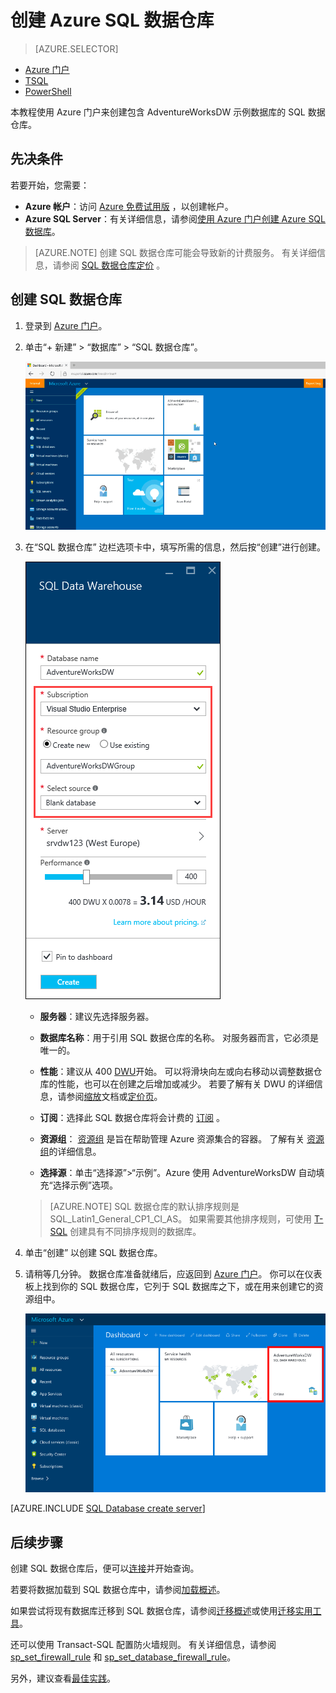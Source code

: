 <properties
    pageTitle="在 Azure 门户中创建 SQL 数据仓库 | Azure"
    description="了解如何在 Azure 门户中创建 Azure SQL 数据仓库"
    services="sql-data-warehouse"
    documentationcenter="NA"
    author="barbkess"
    manager="jhubbard"
    editor=""
    tags="azure-sql-data-warehouse"
    translationtype="Human Translation" />
<tags
    ms.assetid="552e496e-d560-419c-9996-6bbc80c521cb"
    ms.service="sql-data-warehouse"
    ms.devlang="NA"
    ms.topic="hero-article"
    ms.tgt_pltfrm="NA"
    ms.workload="data-services"
    ms.date="10/31/2016"
    wacn.date="04/24/2017"
    ms.author="barbkess"
    ms.sourcegitcommit="a114d832e9c5320e9a109c9020fcaa2f2fdd43a9"
    ms.openlocfilehash="0edabb0236402ea9531f80f3d92e597a2a32ea98"
    ms.lasthandoff="04/14/2017" />

# <a name="create-an-azure-sql-data-warehouse"></a>创建 Azure SQL 数据仓库
> [AZURE.SELECTOR]
- [Azure 门户](/documentation/articles/sql-data-warehouse-get-started-provision/)
- [TSQL](/documentation/articles/sql-data-warehouse-get-started-create-database-tsql/)
- [PowerShell](/documentation/articles/sql-data-warehouse-get-started-provision-powershell/)

本教程使用 Azure 门户来创建包含 AdventureWorksDW 示例数据库的 SQL 数据仓库。

## <a name="prerequisites"></a>先决条件
若要开始，您需要：

* **Azure 帐户**：访问 [Azure 免费试用版][Azure Free Trial] ，以创建帐户。
* **Azure SQL Server**：有关详细信息，请参阅[使用 Azure 门户创建 Azure SQL 数据库][Create an Azure SQL database in the Azure portal]。
<!-- [MSDN Azure Credits] not supported in ACN--> 

> [AZURE.NOTE]
> 创建 SQL 数据仓库可能会导致新的计费服务。  有关详细信息，请参阅 [SQL 数据仓库定价][SQL Data Warehouse pricing] 。
>
>

## <a name="create-a-sql-data-warehouse"></a>创建 SQL 数据仓库

1. 登录到 [Azure 门户](https://portal.azure.cn)。

2. 单击“+ 新建” > “数据库” > “SQL 数据仓库”。

    ![创建](./media/sql-data-warehouse-get-started-provision/create-sample.gif)

3. 在“SQL 数据仓库”  边栏选项卡中，填写所需的信息，然后按“创建”进行创建。

    ![创建数据库](./media/sql-data-warehouse-get-started-provision/create-database.png)

    * **服务器**：建议先选择服务器。  
    
    * **数据库名称**：用于引用 SQL 数据仓库的名称。  对服务器而言，它必须是唯一的。
    
    * **性能**：建议从 400 [DWU][DWU]开始。 可以将滑块向左或向右移动以调整数据仓库的性能，也可以在创建之后增加或减少。  若要了解有关 DWU 的详细信息，请参阅[缩放](/documentation/articles/sql-data-warehouse-manage-compute-overview/)文档或[定价页][SQL Data Warehouse pricing]。
    
    * **订阅**：选择此 SQL 数据仓库将会计费的 [订阅] 。
    
    * **资源组**： [资源组][Resource group] 是旨在帮助管理 Azure 资源集合的容器。 了解有关 [资源组](/documentation/articles/resource-group-overview/)的详细信息。
    
    * **选择源**：单击“选择源”>“示例”。Azure 使用 AdventureWorksDW 自动填充“选择示例”选项。

    > [AZURE.NOTE]
    > SQL 数据仓库的默认排序规则是 SQL_Latin1_General_CP1_CI_AS。 如果需要其他排序规则，可使用 [T-SQL][T-SQL] 创建具有不同排序规则的数据库。
    >
    >

4. 单击“创建”  以创建 SQL 数据仓库。

5. 请稍等几分钟。 数据仓库准备就绪后，应返回到 [Azure 门户](https://portal.azure.cn)。 你可以在仪表板上找到你的 SQL 数据仓库，它列于 SQL 数据库之下，或在用来创建它的资源组中。 

    ![门户视图](./media/sql-data-warehouse-get-started-provision/database-portal-view.png)

[AZURE.INCLUDE [SQL Database create server](../../includes/sql-database-create-new-server-firewall-portal.md)]

## <a name="next-steps"></a>后续步骤

创建 SQL 数据仓库后，便可以[连接](/documentation/articles/sql-data-warehouse-connect-overview/)并开始查询。

若要将数据加载到 SQL 数据仓库中，请参阅[加载概述](/documentation/articles/sql-data-warehouse-overview-load/)。

如果尝试将现有数据库迁移到 SQL 数据仓库，请参阅[迁移概述](/documentation/articles/sql-data-warehouse-overview-migrate/)或使用[迁移实用工具](/documentation/articles/sql-data-warehouse-migrate-migration-utility/)。

还可以使用 Transact-SQL 配置防火墙规则。 有关详细信息，请参阅 [sp_set_firewall_rule][sp_set_firewall_rule] 和 [sp_set_database_firewall_rule][sp_set_database_firewall_rule]。

另外，建议查看[最佳实践][Best practices]。

<!--Article references-->
[Create an Azure SQL database in the Azure portal]: /documentation/articles/sql-database-get-started/
<!--[Create an Azure SQL database with PowerShell] Not available in ACOM-->
[resource groups]: /documentation/articles/resource-group-template-deploy-portal/
[Best practices]: /documentation/articles/sql-data-warehouse-best-practices/
[DWU]: /documentation/articles/sql-data-warehouse-overview-what-is/
[订阅]: /documentation/articles/azure-glossary-cloud-terminology/#subscription
[resource group]: /documentation/articles/azure-glossary-cloud-terminology/#resource-group
[T-SQL]: /documentation/articles/sql-data-warehouse-get-started-create-database-tsql/
 
<!--MSDN references-->
[sp_set_firewall_rule]: https://msdn.microsoft.com/zh-cn/library/dn270017.aspx
[sp_set_database_firewall_rule]: https://msdn.microsoft.com/zh-cn/library/dn270010.aspx

<!--Other Web references-->

[SQL Data Warehouse pricing]: /pricing/details/sql-data-warehouse/
[Azure Free Trial]: /pricing/1rmb-trial/?WT.mc_id=A261C142F

<!-- Update_Description:update meta porperties;words updating;update reference link -->